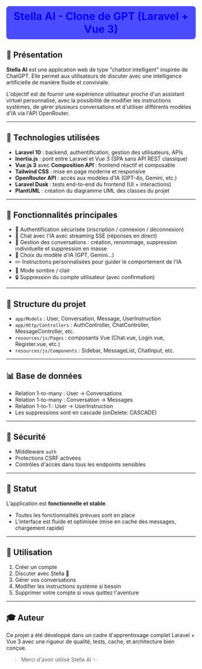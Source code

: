 
<div align="center" style="background-color:#4c4cff; padding: 10px; border-radius: 8px;">
  <h1 style="color:blue; margin: 0;">Stella AI - Clone de GPT (Laravel + Vue 3)</h1>
</div>

## 🚀 Présentation

**Stella AI** est une application web de type "chatbot intelligent" inspirée de ChatGPT. Elle permet aux utilisateurs de discuter avec une intelligence artificielle de manière fluide et conviviale.

L'objectif est de fournir une expérience utilisateur proche d'un assistant virtuel personnalisé, avec la possibilité de modifier les instructions systèmes, de gérer plusieurs conversations et d'utiliser différents modèles d'IA via l'API OpenRouter.

---

## 🔧 Technologies utilisées

* **Laravel 10** : backend, authentification, gestion des utilisateurs, APIs
* **Inertia.js** : pont entre Laravel et Vue 3 (SPA sans API REST classique)
* **Vue.js 3** avec **Composition API** : frontend réactif et composable
* **Tailwind CSS** : mise en page moderne et responsive
* **OpenRouter API** : accès aux modèles d'IA (GPT-4o, Gemini, etc.)
* **Laravel Dusk** : tests end-to-end du frontend (UI + interactions)
* **PlantUML** : création du diagramme UML des classes du projet

---

## 🔐 Fonctionnalités principales

* 🔑 Authentification sécurisée (inscription / connexion / déconnexion)
* 💬 Chat avec l'IA avec streaming SSE (réponses en direct)
* 🔹 Gestion des conversations : création, renommage, suppression individuelle et suppression en masse
* 🤖 Choix du modèle d'IA (GPT, Gemini...)
* ✏️ Instructions personnalisées pour guider le comportement de l'IA
* 🌌 Mode sombre / clair
* 🔒 Suppression du compte utilisateur (avec confirmation)

---

## 📃 Structure du projet

* `app/Models` : User, Conversation, Message, UserInstruction
* `app/Http/Controllers` : AuthController, ChatController, MessageController, etc.
* `resources/js/Pages` : composants Vue (Chat.vue, Login.vue, Register.vue, etc.)
* `resources/js/Components` : Sidebar, MessageList, ChatInput, etc.

---

## 📊 Base de données

* Relation 1-to-many : User -> Conversations
* Relation 1-to-many : Conversation -> Messages
* Relation 1-to-1 : User -> UserInstruction
* Les suppressions sont en cascade (onDelete: CASCADE)

---

## 🚫 Sécurité

* Middleware `auth`
* Protections CSRF activées
* Contrôles d'accès dans tous les endpoints sensibles

---

## 📅 Statut

L'application est **fonctionnelle et stable**.

* Toutes les fonctionnalités prévues sont en place
* L'interface est fluide et optimisée (mise en cache des messages, chargement rapide)

---

## 🔗 Utilisation

1. Créer un compte
2. Discuter avec Stella 🤖
3. Gérer vos conversations
4. Modifier les instructions système si besoin
5. Supprimer votre compte si vous quittez l'aventure

---

## 🎓 Auteur

Ce projet a été développé dans un cadre d'apprentissage complet Laravel + Vue 3 avec une rigueur de qualité, tests, cache, et architecture bien conçue.

> Merci d'avoir utilisé Stella AI ✨

